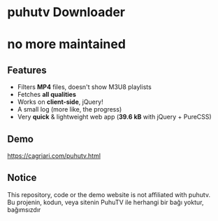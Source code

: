 # puhutv Downloader

# no more maintained

## Features

 * Filters **MP4** files, doesn't show M3U8 playlists
 * Fetches **all qualities**
 * Works on **client-side**, jQuery!
 * A small log (more like, the progress)
 * Very **quick** & lightweight web app (**39.6 kB** with jQuery + PureCSS)

## Demo
https://cagriari.com/puhutv.html

## Notice
This repository, code or the demo website is not affiliated with puhutv.<br>
Bu projenin, kodun, veya sitenin PuhuTV ile herhangi bir bağı yoktur, bağımsızdır
